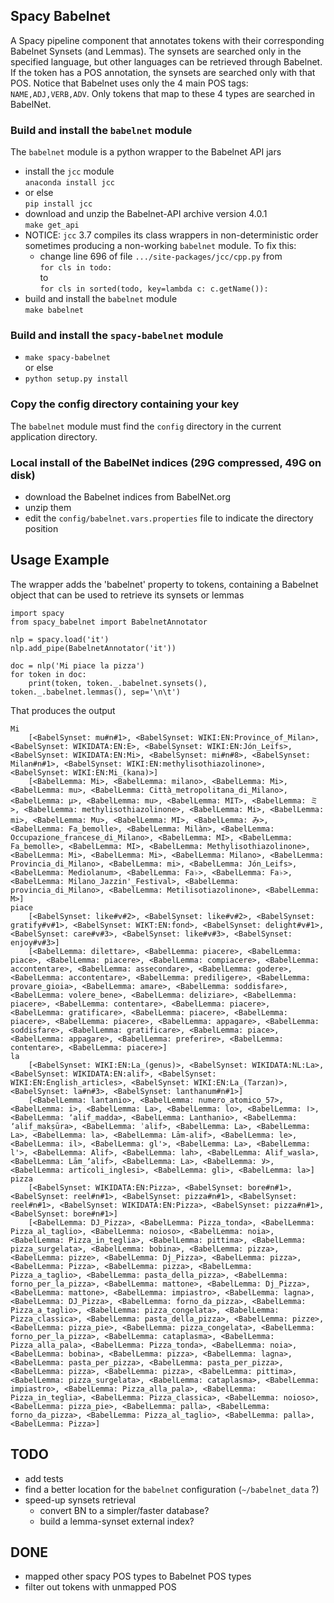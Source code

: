 ## Spacy Babelnet

A Spacy pipeline component that annotates tokens with their corresponding Babelnet Synsets (and Lemmas).
The synsets are searched only in the specified language, but other languages can be retrieved through Babelnet.
If the token has a POS annotation, the synsets are searched only with that POS.
Notice that Babelnet uses only the 4 main POS tags: `NAME,ADJ,VERB,ADV`.
Only tokens that map to these 4 types are searched in BabelNet.

### Build and install the `babelnet` module
The `babelnet` module is a python wrapper to the Babelnet API jars
- install the `jcc` module \
  ``anaconda install jcc``
- or else \
  ``pip install jcc``
- download and unzip the Babelnet-API archive version 4.0.1 \
  ``make get_api``
- NOTICE: `jcc` 3.7 compiles its class wrappers in non-deterministic order sometimes producing a non-working `babelnet` module. To fix this:
  - change line 696 of file ``.../site-packages/jcc/cpp.py`` from \
    ``for cls in todo:``  
    to \
    ``for cls in sorted(todo, key=lambda c: c.getName()): ``
- build and install the `babelnet` module \
  ``make babelnet``

### Build and install the `spacy-babelnet` module
- ``make spacy-babelnet`` \
  or else
- ``python setup.py install``

### Copy the config directory containing your key
The `babelnet` module must find the `config` directory in the current application directory.

### Local install of the BabelNet indices (29G compressed, 49G on disk)
- download the Babelnet indices from BabelNet.org
- unzip them
- edit the `config/babelnet.vars.properties` file to indicate the directory position

## Usage Example
The wrapper adds the 'babelnet' property to tokens, containing a Babelnet object that can be used to retrieve its synsets or lemmas
```
import spacy
from spacy_babelnet import BabelnetAnnotator

nlp = spacy.load('it')
nlp.add_pipe(BabelnetAnnotator('it'))

doc = nlp('Mi piace la pizza')
for token in doc:
    print(token, token._.babelnet.synsets(), token._.babelnet.lemmas(), sep='\n\t')
```
That produces the output

    Mi
        [<BabelSynset: mu#n#1>, <BabelSynset: WIKI:EN:Province_of_Milan>, <BabelSynset: WIKIDATA:EN:E>, <BabelSynset: WIKI:EN:Jón_Leifs>, <BabelSynset: WIKIDATA:EN:Mi>, <BabelSynset: mi#n#8>, <BabelSynset: Milan#n#1>, <BabelSynset: WIKI:EN:methylisothiazolinone>, <BabelSynset: WIKI:EN:Mi_(kana)>]
        [<BabelLemma: Mi>, <BabelLemma: milano>, <BabelLemma: Mi>, <BabelLemma: mu>, <BabelLemma: Città_metropolitana_di_Milano>, <BabelLemma: μ>, <BabelLemma: mu>, <BabelLemma: MIT>, <BabelLemma: ミ>, <BabelLemma: methylisothiazolinone>, <BabelLemma: Mi>, <BabelLemma: mi>, <BabelLemma: Mu>, <BabelLemma: MI>, <BabelLemma: み>, <BabelLemma: Fa_bemolle>, <BabelLemma: Milàn>, <BabelLemma: Occupazione_francese_di_Milano>, <BabelLemma: MI>, <BabelLemma: Fa_bemolle>, <BabelLemma: MI>, <BabelLemma: Methylisothiazolinone>, <BabelLemma: Mi>, <BabelLemma: Mi>, <BabelLemma: Milano>, <BabelLemma: Provincia_di_Milano>, <BabelLemma: mi>, <BabelLemma: Jón_Leifs>, <BabelLemma: Mediolanum>, <BabelLemma: Fa♭>, <BabelLemma: Fa♭>, <BabelLemma: Milano_Jazzin'_Festival>, <BabelLemma: provincia_di_Milano>, <BabelLemma: Metilisotiazolinone>, <BabelLemma: Μ>]
    piace
        [<BabelSynset: like#v#2>, <BabelSynset: like#v#2>, <BabelSynset: gratify#v#1>, <BabelSynset: WIKT:EN:fond>, <BabelSynset: delight#v#1>, <BabelSynset: care#v#3>, <BabelSynset: like#v#3>, <BabelSynset: enjoy#v#3>]
        [<BabelLemma: dilettare>, <BabelLemma: piacere>, <BabelLemma: piace>, <BabelLemma: piacere>, <BabelLemma: compiacere>, <BabelLemma: accontentare>, <BabelLemma: assecondare>, <BabelLemma: godere>, <BabelLemma: accontentare>, <BabelLemma: prediligere>, <BabelLemma: provare_gioia>, <BabelLemma: amare>, <BabelLemma: soddisfare>, <BabelLemma: volere_bene>, <BabelLemma: deliziare>, <BabelLemma: piacere>, <BabelLemma: contentare>, <BabelLemma: piacere>, <BabelLemma: gratificare>, <BabelLemma: piacere>, <BabelLemma: piacere>, <BabelLemma: piacere>, <BabelLemma: appagare>, <BabelLemma: soddisfare>, <BabelLemma: gratificare>, <BabelLemma: piace>, <BabelLemma: appagare>, <BabelLemma: preferire>, <BabelLemma: contentare>, <BabelLemma: piacere>]
    la
        [<BabelSynset: WIKI:EN:La_(genus)>, <BabelSynset: WIKIDATA:NL:La>, <BabelSynset: WIKIDATA:EN:alif>, <BabelSynset: WIKI:EN:English_articles>, <BabelSynset: WIKI:EN:La_(Tarzan)>, <BabelSynset: la#n#3>, <BabelSynset: lanthanum#n#1>]
        [<BabelLemma: lantanio>, <BabelLemma: numero_atomico_57>, <BabelLemma: i>, <BabelLemma: La>, <BabelLemma: lo>, <BabelLemma: ا>, <BabelLemma: ʼalif_madda>, <BabelLemma: Lanthanio>, <BabelLemma: ʼalif_makṣūra>, <BabelLemma: ʾalif>, <BabelLemma: La>, <BabelLemma: La>, <BabelLemma: la>, <BabelLemma: Lām-alif>, <BabelLemma: le>, <BabelLemma: il>, <BabelLemma: gl'>, <BabelLemma: La>, <BabelLemma: l'>, <BabelLemma: Alif>, <BabelLemma: lah>, <BabelLemma: Alif_wasla>, <BabelLemma: Lām_ʼalif>, <BabelLemma: La>, <BabelLemma: لا>, <BabelLemma: articoli_inglesi>, <BabelLemma: gli>, <BabelLemma: la>]
    pizza
        [<BabelSynset: WIKIDATA:EN:Pizza>, <BabelSynset: bore#n#1>, <BabelSynset: reel#n#1>, <BabelSynset: pizza#n#1>, <BabelSynset: reel#n#1>, <BabelSynset: WIKIDATA:EN:Pizza>, <BabelSynset: pizza#n#1>, <BabelSynset: bore#n#1>]
        [<BabelLemma: DJ_Pizza>, <BabelLemma: Pizza_tonda>, <BabelLemma: Pizza_al_taglio>, <BabelLemma: noioso>, <BabelLemma: noia>, <BabelLemma: Pizza_in_teglia>, <BabelLemma: pittima>, <BabelLemma: pizza_surgelata>, <BabelLemma: bobina>, <BabelLemma: pizza>, <BabelLemma: pizze>, <BabelLemma: Dj_Pizza>, <BabelLemma: pizza>, <BabelLemma: Pizza>, <BabelLemma: pizza>, <BabelLemma: Pizza_a_taglio>, <BabelLemma: pasta_della_pizza>, <BabelLemma: forno_per_la_pizza>, <BabelLemma: mattone>, <BabelLemma: Dj_Pizza>, <BabelLemma: mattone>, <BabelLemma: impiastro>, <BabelLemma: lagna>, <BabelLemma: DJ_Pizza>, <BabelLemma: forno_da_pizza>, <BabelLemma: Pizza_a_taglio>, <BabelLemma: pizza_congelata>, <BabelLemma: Pizza_classica>, <BabelLemma: pasta_della_pizza>, <BabelLemma: pizze>, <BabelLemma: pizza_pie>, <BabelLemma: pizza_congelata>, <BabelLemma: forno_per_la_pizza>, <BabelLemma: cataplasma>, <BabelLemma: Pizza_alla_pala>, <BabelLemma: Pizza_tonda>, <BabelLemma: noia>, <BabelLemma: bobina>, <BabelLemma: pizza>, <BabelLemma: lagna>, <BabelLemma: pasta_per_pizza>, <BabelLemma: pasta_per_pizza>, <BabelLemma: pizza>, <BabelLemma: pizza>, <BabelLemma: pittima>, <BabelLemma: pizza_surgelata>, <BabelLemma: cataplasma>, <BabelLemma: impiastro>, <BabelLemma: Pizza_alla_pala>, <BabelLemma: Pizza_in_teglia>, <BabelLemma: Pizza_classica>, <BabelLemma: noioso>, <BabelLemma: pizza_pie>, <BabelLemma: palla>, <BabelLemma: forno_da_pizza>, <BabelLemma: Pizza_al_taglio>, <BabelLemma: palla>, <BabelLemma: Pizza>]

## TODO
- add tests
- find a better location for the `babelnet` configuration (`~/babelnet_data` ?)
- speed-up synsets retrieval
    - convert BN to a simpler/faster database?
    - build a lemma-synset external index?
## DONE
- mapped other spacy POS types to Babelnet POS types
- filter out tokens with unmapped POS
